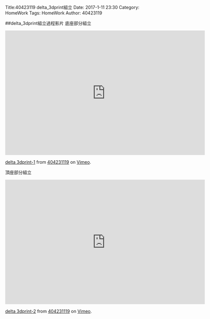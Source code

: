 Title:40423119 delta_3dprint組立
Date: 2017-1-11 23:30
Category: HomeWork
Tags: HomeWork
Author: 40423119

<!-- PELICAN_END_SUMMARY -->
##delta_3dprint組立過程影片
底座部分組立

<iframe src="https://player.vimeo.com/video/199425850" width="640" height="399" frameborder="0" webkitallowfullscreen mozallowfullscreen allowfullscreen></iframe>
<p><a href="https://vimeo.com/199425850">delta 3dprint-1</a> from <a href="https://vimeo.com/user45127671">404231119</a> on <a href="https://vimeo.com">Vimeo</a>.</p>

頂座部分組立

<iframe src="https://player.vimeo.com/video/199432566" width="640" height="399" frameborder="0" webkitallowfullscreen mozallowfullscreen allowfullscreen></iframe>
<p><a href="https://vimeo.com/199432566">delta 3dprint-2</a> from <a href="https://vimeo.com/user45127671">404231119</a> on <a href="https://vimeo.com">Vimeo</a>.</p>